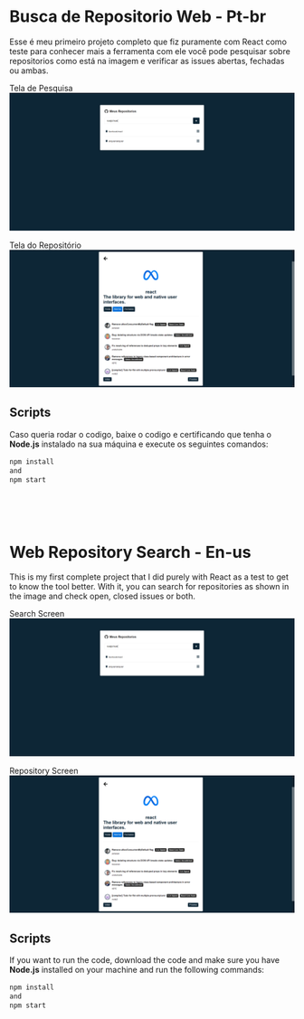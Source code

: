 # Busca de Repositorio Web - Pt-br

Esse é meu primeiro projeto completo que fiz puramente com React como teste para conhecer mais a ferramenta com ele você pode pesquisar sobre repositorios como está na imagem e verificar as issues abertas, fechadas ou ambas.

Tela de Pesquisa
![Descrição da Imagem](public/images/print1.png)

Tela do Repositório
![Descrição da Imagem](public/images/print2.png)

## Scripts

Caso queria rodar o codigo, baixe o codigo e certificando que tenha o **Node.js** instalado na sua máquina e execute os seguintes comandos: 

``` 
npm install
and
npm start
```
<br>
<br>
<br>

# Web Repository Search - En-us

This is my first complete project that I did purely with React as a test to get to know the tool better. With it, you can search for repositories as shown in the image and check open, closed issues or both.

Search Screen
![Descrição da Imagem](public/images/print1.png)

Repository Screen
![Descrição da Imagem](public/images/print2.png)

## Scripts

If you want to run the code, download the code and make sure you have **Node.js** installed on your machine and run the following commands:

``` 
npm install
and
npm start